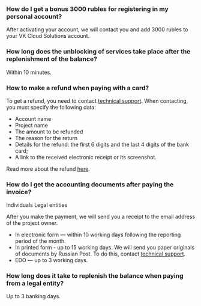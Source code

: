 ### How do I get a bonus 3000 rubles for registering in my personal account?
After activating your account, we will contact you and add 3000 rubles to your VK Cloud Solutions account.

### How long does the unblocking of services take place after the replenishment of the balance?
Within 10 minutes.

### How to make a refund when paying with a card?
To get a refund, you need to contact [technical support](https://mcs.mail.ru/docs/ru/contacts). When contacting, you must specify the following data:
* Account name
* Project name
* The amount to be refunded
* The reason for the return
* Details for the refund: the first 6 digits and the last 4 digits of the bank card;
* A link to the received electronic receipt or its screenshot.

Read more about the refund [here](https://mcs.mail.ru/docs/ru/additionals/billing/operations/refund).

### How do I get the accounting documents after paying the invoice?
<tabs>
<tablist>
<tab>Individuals</tab>
<tab>Legal entities</tab>
</tablist>
<tabpanel>

After you make the payment, we will send you a receipt to the email address of the project owner.

</tabpanel>
<tabpanel>

- In electronic form — within 10 working days following the reporting period of the month.
- In printed form - up to 15 working days. We will send you paper originals of documents by Russian Post. To do this, contact [technical support](https://mcs.mail.ru/docs/ru/contacts).
- EDO — up to 3 working days.

</tabpanel>
</tabs>

### How long does it take to replenish the balance when paying from a legal entity?
Up to 3 banking days.